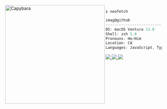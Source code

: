 <img align="left" src="https://i.imgur.com/pR8MYKZ.png" alt="Capybara" width="320" /> 

```
❯ neofetch
```

```csharp
imag@github
-------------------------
OS: macOS Ventura 13.0
Shell: zsh 5.8
Pronouns: He/Him
Location: CA
Languages: JavaScript, TypeScript, Go, Nim
```

<a href="https://twitter.com/44andreww">
  <img src="https://img.shields.io/badge/Twitter-1DA1F2?style=for-the-badge&logo=twitter&logoColor=white" />
</a>

<a href="https://open.spotify.com/user/31glxwpabfui4vbsrmy7qnzliltu">
  <img src="https://img.shields.io/badge/Spotify-1ED760?&style=for-the-badge&logo=spotify&logoColor=white" />
</a>

<a href="https://discordapp.com/users/568700694953984000">
  <img src="https://img.shields.io/badge/imagg-5865F2?style=for-the-badge&logo=discord&logoColor=white" />
</a>
